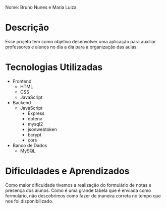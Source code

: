 Nome: Bruno Nunes e Maria Luiza

# Descrição

Esse projeto tem como objetivo desenvolver uma aplicação para auxiliar professores e alunos no dia a dia para a organização das aulas.

# Tecnologias Utilizadas

*   Frontend
    *   HTML
    *   CSS
    *   JavaScript
*   Backend
    *   JavaScript
        *   Express
        *   dotenv
        *   mysql2
        *   jsonwebtoken
        *   bcrypt
        *   cors
*   Banco de Dados
    *   MySQL

# Dificuldades e Aprendizados

Como maior dificuldade tivemos a realização do formulário de notas e presença dos alunos. Como é uma grande tabela que é enviada como formulário, não descobrimos como fazer de maneira correta no tempo que nos foi disponibilizado.